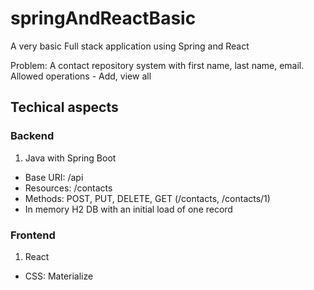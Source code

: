 # springAndReactBasic
A very basic Full stack application using Spring and React

Problem: A contact repository system with first name, last name, email. Allowed operations - Add, view all

## Techical aspects
### Backend 
1. Java with Spring Boot
+ Base URI: /api
+ Resources: /contacts
+ Methods: POST, PUT, DELETE, GET (/contacts, /contacts/1)
+ In memory H2 DB with an initial load of one record

### Frontend
1. React
* CSS: Materialize
